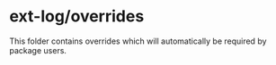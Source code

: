 # ext-log/overrides

This folder contains overrides which will automatically be required by package users.
